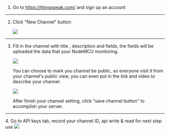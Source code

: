 

1. Go to https://thingspeak.com/ and sign up an account

 - - - -
2. Click "New Channel" button

    ![](https://github.com/Raydivine/IoT-of-Modern-Agriculture/blob/master/Doc/Image/thingSpeak/ThingSpeak.PNG)
 - - - -
3. Fill in the channel with title , description and fields, the fields will be uploaded the data that your NodeMCU monitoring.

    ![](https://github.com/Raydivine/IoT-of-Modern-Agriculture/blob/master/Doc/Image/thingSpeak/Create%20new%20channel.PNG)
    
    You can choose to mark you channel be public, so everyone visit it from your channel's public view, you can even put in the link and       video to describe your channel.
    
    ![](https://github.com/Raydivine/IoT-of-Modern-Agriculture/blob/master/Doc/Image/thingSpeak/Make%20public.PNG)
    
    After finish your channel setting, click "save channel button" to accomplish your server.
<hr/>
4. Go to API keys tab, record your channel ID, api write & read for next step use
<img src="https://github.com/Raydivine/IoT-of-Modern-Agriculture/blob/master/Doc/Image/thingSpeak/channle%20id%20and%20write%20key.PNG"/>
   
